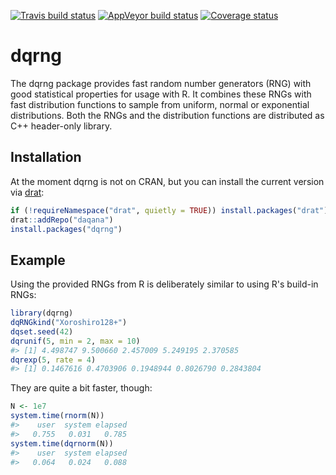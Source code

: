 
<!-- README.md is generated from README.Rmd. Please edit that file -->
[![Travis build status](https://travis-ci.org/RInstitute/dqrng.svg?branch=master)](https://travis-ci.org/RInstitute/dqrng) [![AppVeyor build status](https://ci.appveyor.com/api/projects/status/github/RInstitute/dqrng?branch=master&svg=true)](https://ci.appveyor.com/project/RInstitute/dqrng) [![Coverage status](https://codecov.io/gh/RInstitute/dqrng/branch/master/graph/badge.svg)](https://codecov.io/github/RInstitute/dqrng?branch=master)

dqrng
=====

The dqrng package provides fast random number generators (RNG) with good statistical properties for usage with R. It combines these RNGs with fast distribution functions to sample from uniform, normal or exponential distributions. Both the RNGs and the distribution functions are distributed as C++ header-only library.

Installation
------------

At the moment dqrng is not on CRAN, but you can install the current version via [drat](https://cran.r-project.org/package=drat):

``` r
if (!requireNamespace("drat", quietly = TRUE)) install.packages("drat")
drat::addRepo("daqana")
install.packages("dqrng")
```

Example
-------

Using the provided RNGs from R is deliberately similar to using R's build-in RNGs:

``` r
library(dqrng)
dqRNGkind("Xoroshiro128+")
dqset.seed(42)
dqrunif(5, min = 2, max = 10)
#> [1] 4.498747 9.500660 2.457009 5.249195 2.370585
dqrexp(5, rate = 4)
#> [1] 0.1467616 0.4703906 0.1948944 0.8026790 0.2843804
```

They are quite a bit faster, though:

``` r
N <- 1e7
system.time(rnorm(N))
#>    user  system elapsed 
#>   0.755   0.031   0.785
system.time(dqrnorm(N))
#>    user  system elapsed 
#>   0.064   0.024   0.088
```
